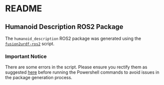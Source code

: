 # README

## Humanoid Description ROS2 Package

The `humanoid_description` ROS2 package was generated using the [`fusion2urdf-ros2`](https://github.com/dheena2k2/fusion2urdf-ros2) script.

### Important Notice
There are some errors in the script. Please ensure you rectify them as suggested [here](https://github.com/dheena2k2/fusion2urdf-ros2/pull/6/commits/3295ff1138d34191cdca01d7e633e04434cfb0c4) before running the Powershell commands to avoid issues in the package generation process.
